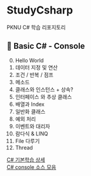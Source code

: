 # StudyCsharp
PKNU C# 학습 리포지토리

## 📘 Basic C# - Console

0. Hello World
1. 데이터 지정 및 연산
2. 조건 / 반복 / 점프
3. 메소드
4. 클래스와 인스턴스 + 상속?
5. 인터페이스 와 추상 클래스
6. 배열과 Index
7. 일반화 클래스
8. 예외 처리
9. 이벤트와 대리자
10. 람다식 & LINQ
11. File 다루기
12. Thread

[C# 기본학습 상세](https://github.com/kg4543/StudyCsharp21/tree/main/Console) <br>
[C# console 소스 모음](https://github.com/kg4543/StudyCsharp21/tree/main/Console)
